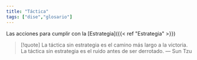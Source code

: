 ```yaml
---
title: "Táctica"
tags: ["dise","glosario"]
---
```

Las acciones para cumplir con la [Estrategia]({{< ref "Estrategia" >}})

> [!quote]
> La táctica sin estrategia es el camino más largo a la victoria.
> La táctica sin estrategia es el ruido antes de ser derrotado.
> — Sun Tzu